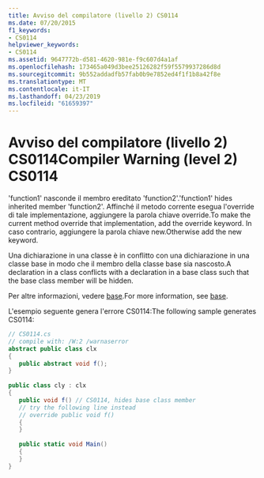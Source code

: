 ```yaml
---
title: Avviso del compilatore (livello 2) CS0114
ms.date: 07/20/2015
f1_keywords:
- CS0114
helpviewer_keywords:
- CS0114
ms.assetid: 9647772b-d581-4620-981e-f9c607d4a1af
ms.openlocfilehash: 173465a049d3bee25126282f59f5579937286d8d
ms.sourcegitcommit: 9b552addadfb57fab0b9e7852ed4f1f1b8a42f8e
ms.translationtype: MT
ms.contentlocale: it-IT
ms.lasthandoff: 04/23/2019
ms.locfileid: "61659397"
---
```

# <a name="compiler-warning-level-2-cs0114"></a><span data-ttu-id="65b4a-102">Avviso del compilatore (livello 2) CS0114</span><span class="sxs-lookup"><span data-stu-id="65b4a-102">Compiler Warning (level 2) CS0114</span></span>
<span data-ttu-id="65b4a-103">'function1' nasconde il membro ereditato 'function2'.</span><span class="sxs-lookup"><span data-stu-id="65b4a-103">'function1' hides inherited member 'function2'.</span></span> <span data-ttu-id="65b4a-104">Affinché il metodo corrente esegua l'override di tale implementazione, aggiungere la parola chiave override.</span><span class="sxs-lookup"><span data-stu-id="65b4a-104">To make the current method override that implementation, add the override keyword.</span></span> <span data-ttu-id="65b4a-105">In caso contrario, aggiungere la parola chiave new.</span><span class="sxs-lookup"><span data-stu-id="65b4a-105">Otherwise add the new keyword.</span></span>  
  
 <span data-ttu-id="65b4a-106">Una dichiarazione in una classe è in conflitto con una dichiarazione in una classe base in modo che il membro della classe base sia nascosto.</span><span class="sxs-lookup"><span data-stu-id="65b4a-106">A declaration in a class conflicts with a declaration in a base class such that the base class member will be hidden.</span></span>  
  
 <span data-ttu-id="65b4a-107">Per altre informazioni, vedere [base](../../csharp/language-reference/keywords/base.md).</span><span class="sxs-lookup"><span data-stu-id="65b4a-107">For more information, see [base](../../csharp/language-reference/keywords/base.md).</span></span>  
  
 <span data-ttu-id="65b4a-108">L'esempio seguente genera l'errore CS0114:</span><span class="sxs-lookup"><span data-stu-id="65b4a-108">The following sample generates CS0114:</span></span>  
  
```csharp  
// CS0114.cs  
// compile with: /W:2 /warnaserror  
abstract public class clx  
{  
   public abstract void f();  
}  
  
public class cly : clx  
{  
   public void f() // CS0114, hides base class member  
   // try the following line instead  
   // override public void f()  
   {  
   }  
  
   public static void Main()  
   {  
   }  
}  
```
